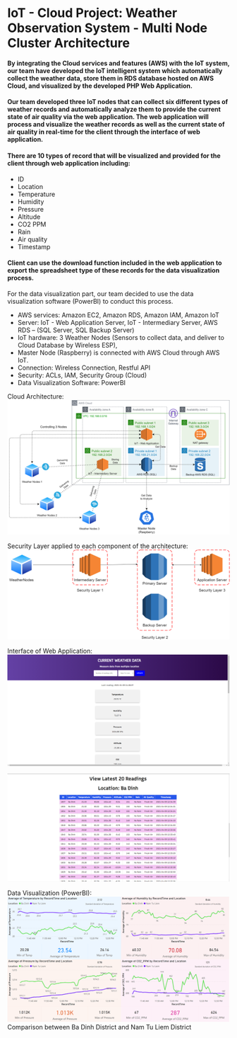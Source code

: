 # IoT - Cloud Project: Weather Observation System - Multi Node Cluster Architecture

#### By integrating the Cloud services and features (AWS) with the IoT system, our team have developed the IoT intelligent system which automatically collect the weather data, store them in RDS database hosted on AWS Cloud, and visualized by the developed PHP Web Application. 
#### Our team developed three IoT nodes that can collect six different types of weather records and automatically analyze them to provide the current state of air quality via the web application. The web application will process and visualize the weather records as well as the current state of air quality in real-time for the client through the interface of web application. 
#### There are 10 types of record that will be visualized and provided for the client through web application including:
+ ID
+ Location
+ Temperature
+ Humidity
+ Pressure
+ Altitude
+ CO2 PPM
+ Rain
+ Air quality
+ Timestamp

#### Client can use the download function included in the web application to export the spreadsheet type of these records for the data visualization process.
For the data visualization part, our team decided to use the data visualization software (PowerBI) to conduct this process.

+ AWS services: Amazon EC2, Amazon RDS, Amazon IAM, Amazon IoT
+ Server: IoT - Web Application Server, IoT - Intermediary Server, AWS RDS – (SQL Server, SQL Backup Server)
+ IoT hardware: 3 Weather Nodes (Sensors to collect data, and deliver to Cloud Database by Wireless ESP),
+ Master Node (Raspberry) is connected with AWS Cloud through AWS IoT.
+ Connection: Wireless Connection, Restful API
+ Security: ACLs, IAM, Security Group (Cloud)
+ Data Visualization Software: PowerBI

Cloud Architecture:
![alt text](https://github.com/zkl21hoang/cloud-iot-weather-data-analysis/blob/main/images/project-cloud-architecture.png)

Security Layer applied to each component of the architecture:
![alt text](https://github.com/zkl21hoang/cloud-iot-weather-data-analysis/blob/main/images/project-cloud-architecture-2.png)

Interface of Web Application:
![alt text](https://github.com/zkl21hoang/cloud-iot-weather-data-analysis/blob/main/images/web-app-1.png)

![alt text](https://github.com/zkl21hoang/cloud-iot-weather-data-analysis/blob/main/images/web-app-2.png)

Data Visualization (PowerBI):
![alt text](https://github.com/zkl21hoang/cloud-iot-weather-data-analysis/blob/main/images/data-visualization.png)
Comparison between Ba Dinh District and Nam Tu Liem District
